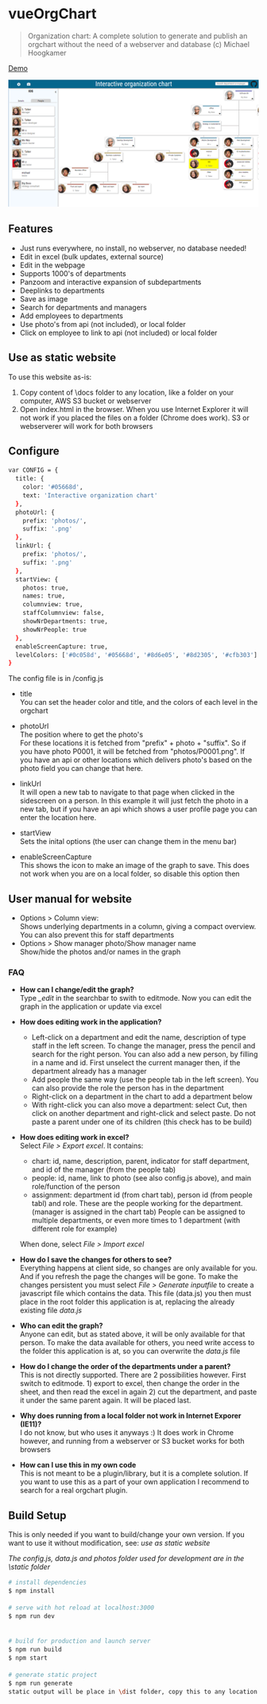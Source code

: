 # vueOrgChart

> Organization chart:
A complete solution to generate and publish an orgchart without the need of a webserver and database
(c) Michael Hoogkamer

[Demo](https://hoogkamer.github.io/vue-org-chart/)

![Screenshot](/assets/img/Screenshot1.PNG?raw=true "Screenshot")

## Features

- Just runs everywhere, no install, no webserver, no database needed!
- Edit in excel (bulk updates, external source)
- Edit in the webpage
- Supports 1000's of departments
- Panzoom and interactive expansion of subdepartments
- Deeplinks to departments
- Save as image
- Search for departments and managers
- Add employees to departments
- Use photo's from api (not included), or local folder
- Click on employee to link to api (not included) or local folder


## Use as static website

To use this website as-is:
1. Copy content of \docs folder to any location, like a folder on your computer, AWS S3 bucket or webserver
2. Open index.html in the browser. When you use Internet Explorer it will not work if you placed the files on a folder (Chrome does work). S3 or webserverer will work for both browsers

## Configure

``` bash
var CONFIG = {
  title: {
    color: '#05668d',
    text: 'Interactive organization chart'
  },
  photoUrl: {
    prefix: 'photos/',
    suffix: '.png'
  },
  linkUrl: {
    prefix: 'photos/',
    suffix: '.png'
  },
  startView: {
    photos: true,
    names: true,
    columnview: true,
    staffColumnview: false,
    showNrDepartments: true,
    showNrPeople: true
  },
  enableScreenCapture: true,
  levelColors: ['#0c058d', '#05668d', '#8d6e05', '#8d2305', '#cfb303']
}


```

The config file is in /config.js

- title  
You can set the header color and title, and the colors of each level in the orgchart
- photoUrl  
The position where to get the photo's  
For these locations it is fetched from "prefix" + photo + "suffix". So if you have photo P0001, it will be fetched from "photos/P0001.png". If you have an api or other locations which delivers photo's based on the photo field you can change that here.

- linkUrl  
It will open a new tab to navigate to that page when clicked in the sidescreen on a person. In this example it will just fetch the photo in a new tab, but if you have an api which shows a user profile page you can enter the location here.

- startView  
Sets the inital options (the user can change them in the menu bar)

- enableScreenCapture  
This shows the icon to make an image of the graph to save. This does not work when you are on a local folder, so disable this option then

## User manual for website

- Options > Column view:  
Shows underlying departments in a column, giving a compact overview. You can also prevent this for staff departments
- Options > Show manager photo/Show manager name  
Show/hide the photos and/or names in the graph

### FAQ

- __How can I change/edit the graph?__  
Type *_edit* in the searchbar to swith to editmode. Now you can edit the graph in the application or update via excel

- __How does editing work in the application?__
  - Left-click on a department and edit the name, description of type staff in the left screen. To change the manager, press the pencil and search for the right person. You can also add a new person, by filling in a name and id. First unselect the current manager then, if the department already has a manager
  - Add people the same way (use the people tab in the left screen). You can also provide the role the person has in the department
  - Right-click on a department in the chart to add a department below
  - With right-click you can also move a department: select Cut, then click on another department and right-click and select paste. Do not paste a parent under one of its children (this check has to be build)

- __How does editing work in excel?__  
Select _File > Export excel_. It contains:
  - chart: id, name, description, parent, indicator for staff department, and id of the manager (from the people tab)
  - people: id, name, link to photo (see also config.js above), and main role/function of the person
  - assignment: department id (from chart tab), person id (from people tabl) and role. These are the people working for the department. (manager is assigned in the chart tab) People can be assigned to multiple departments, or even more times to 1 department (with different role for example)
  
  When done, select _File > Import excel_

- __How do I save the changes for others to see?__  
Everything happens at client side, so changes are only available for you. And if you refresh the page the changes will be gone. To make the changes persistent you must select _File > Generate inputfile_ to create a javascript file which contains the data. This file (data.js) you then must place in the root folder this application is at, replacing the already existing file _data.js_

- __Who can edit the graph?__  
Anyone can edit, but as stated above, it will be only available for that person. To make the data available for others, you need write access to the folder this application is at, so you can overwrite the _data.js_  file

- __How do I change the order of the departments under a parent?__  
This is not directly supported. There are 2 possibilities however. First switch to editmode. 1) export to excel, then change the order in the sheet, and then read the excel in again 2) cut the department, and paste it under the same parent again. It will be placed last.

- __Why does running from a local folder not work in Internet Exporer (IE11)?__  
I do not know, but who uses it anyways :) It does work in Chrome however, and running from a webserver or S3 bucket works for both browsers

- __How can I use this in my own code__  
This is not meant to be a plugin/library, but it is a complete solution. If you want to use this as a part of your own application I recommend to search for a real orgchart plugin.

## Build Setup
This is only needed if you want to build/change your own version. If you want to use it without modification, see: _use as static website_

_The config.js, data.js and photos folder used for development are in the \static folder_

``` bash
# install dependencies
$ npm install

# serve with hot reload at localhost:3000
$ npm run dev


# build for production and launch server
$ npm run build
$ npm start

# generate static project
$ npm run generate
static output will be place in \dist folder, copy this to any location
```
